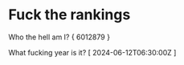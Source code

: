 # Fuck the rankings

Who the hell am I?
{ 6012879 }

What fucking year is it?
[ 2024-06-12T06:30:00Z ]
